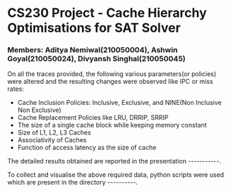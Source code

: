 # CS230 Project - Cache Hierarchy Optimisations for SAT Solver
### Members: Aditya Nemiwal(210050004), Ashwin Goyal(210050024), Divyansh Singhal(210050045)
On all the traces provided, the following various parameters(or policies) were altered and the resulting changes were observed like IPC or miss rates:
- Cache Inclusion Policies: Inclusive, Exclusive, and NINE(Non Inclusive Non Exclusive)
- Cache Replacement Policies like LRU, DRRIP, SRRIP
- The size of a single cache block while keeping memory constant
- Size of L1, L2, L3 Caches
- Associativity of Caches
- Function of access latency as the size of cache

The detailed results obtained are reported in the presentation -----------.

To collect and visualise the above required data, python scripts were used which are present in the directory ----------.
